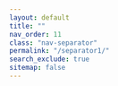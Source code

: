 ```yaml
---
layout: default
title: ""
nav_order: 11
class: "nav-separator"
permalink: "/separator1/"
search_exclude: true
sitemap: false
---
```

